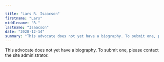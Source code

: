 ```yaml
---

title: "Lars R. Isaacson"
firstname: "Lars"
middlename: "R."
lastname: "Isaacson"
date: "2020-12-14"
summary: "This advocate does not yet have a biography. To submit one, please contact the site administrator."
---
```

This advocate does not yet have a biography. To submit one, please contact the site administrator.

